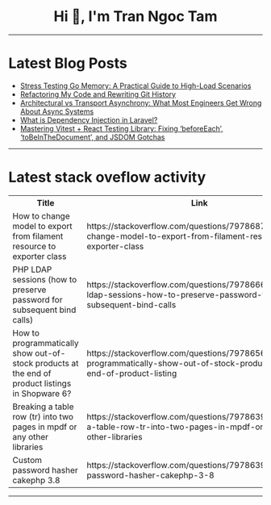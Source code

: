 <h1 align="center">Hi 👋, I'm Tran Ngoc Tam</h1>

---

# Latest Blog Posts 
<!-- BLOG-POST-LIST:START -->
- [Stress Testing Go Memory: A Practical Guide to High-Load Scenarios](https://dev.to/jones_charles_ad50858dbc0/stress-testing-go-memory-a-practical-guide-to-high-load-scenarios-349c)
- [Refactoring My Code and Rewriting Git History](https://dev.to/oleksandrakordonets/refactoring-my-code-and-rewriting-git-history-d2e)
- [Architectural vs Transport Asynchrony: What Most Engineers Get Wrong About Async Systems](https://dev.to/komelgman/architectural-vs-transport-asynchrony-what-most-engineers-get-wrong-about-async-systems-5dkj)
- [What is Dependency Injection in Laravel?](https://dev.to/laracopilot/what-is-dependency-injection-in-laravel-2fp)
- [Mastering Vitest + React Testing Library: Fixing ‘beforeEach’, ‘toBeInTheDocument’, and JSDOM Gotchas](https://dev.to/cristiansifuentes/mastering-vitest-react-testing-library-fixing-beforeeach-tobeinthedocument-and-jsdom-2379)
<!-- BLOG-POST-LIST:END -->

---

# Latest stack oveflow activity
<table>
  <tr><th>Title</th><th>Link</th></tr>
  <!-- STACKOVERFLOW:START --><tr><td>How to change model to export from filament resource to exporter class</td><td>https://stackoverflow.com/questions/79786876/how-to-change-model-to-export-from-filament-resource-to-exporter-class</td></tr><tr><td>PHP LDAP sessions &lpar;how to preserve password for subsequent bind calls&rpar;</td><td>https://stackoverflow.com/questions/79786661/php-ldap-sessions-how-to-preserve-password-for-subsequent-bind-calls</td></tr><tr><td>How to programmatically show out-of-stock products at the end of product listings in Shopware 6?</td><td>https://stackoverflow.com/questions/79786565/how-to-programmatically-show-out-of-stock-products-at-the-end-of-product-listing</td></tr><tr><td>Breaking a table row &lpar;tr&rpar; into two pages in mpdf or any other libraries</td><td>https://stackoverflow.com/questions/79786395/breaking-a-table-row-tr-into-two-pages-in-mpdf-or-any-other-libraries</td></tr><tr><td>Custom password hasher cakephp 3.8</td><td>https://stackoverflow.com/questions/79786392/custom-password-hasher-cakephp-3-8</td></tr><!-- STACKOVERFLOW:END -->
</table>

---


